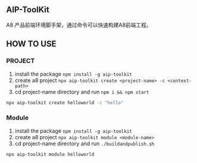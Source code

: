 ## AIP-ToolKit

A8 产品前端环境脚手架，通过命令可以快速构建A8前端工程。

## HOW TO USE

### PROJECT

1. install the package `npm install -g aip-toolkit`
2. create a8 project `npx aip-toolkit create <project-name> -c <context-path>`
3. cd project-name directory and run `npm i && npm start`


~~~sh
npx aip-toolkit create helloworld -c "hello"
~~~

### Module

1. install the package `npm install -g aip-toolkit`
2. create a8 project `npx aip-toolkit module <module-name>`
3. cd project-name directory and run `./buildandpublish.sh`

~~~sh
npx aip-toolkit module helloworld
~~~